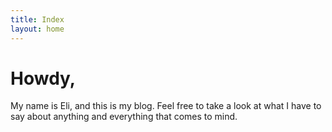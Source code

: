 ```yaml
---
title: Index
layout: home
---
```


# Howdy,

My name is Eli, and this is my blog. Feel free to take a look at what I have to say about anything and everything that comes to mind.